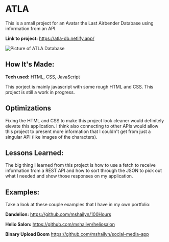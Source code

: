 # ATLA
This is a small project for an Avatar the Last Airbender Database using information from an API. 

**Link to project:** https://atla-db.netlify.app/

![Picture of ATLA Database](img/pagescreenshot.png)

## How It's Made:

**Tech used:** HTML, CSS, JavaScript

This porject is mainly javascript with some rough HTML and CSS. This project is still a work in progress.

## Optimizations

Fixing the HTML and CSS to make this project look cleaner would definitely elevate this application. I think also connecting to other APIs would allow this project to present more information that I couldn't get from just a singular API (like images of the characters). 
## Lessons Learned:

The big thing I learned from this project is how to use a fetch to receive information from a REST API and how to sort through the JSON to pick out what I needed and show those responses on my application.

## Examples:
Take a look at these couple examples that I have in my own portfolio:

**Dandelion:** https://github.com/mshailyn/100Hours

**Helio Salon:** https://github.com/mshailyn/heliosalon

**Binary Upload Boom** https://github.com/mshailyn/social-media-app
